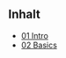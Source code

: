 ## Inhalt
- [01 Intro](https://baloise.github.io/ws-css_basics/slides/01_Intro.html)
- [02 Basics](https://baloise.github.io/ws-css_basics/slides/02_Basics.html)
